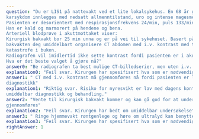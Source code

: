 ```yaml
---
question: "Du er LIS1 på nattevakt ved et lite lokalsykehus. En 68 år gammel mann med generalisert
karsykdom innlegges med nedsatt allmenntilstand, uro og intense magesmerter.
Pasienten er desorientert med respirasjonsfrekvens 24/min, puls 133/min og blodtrykk 98/52 mmHg.
Han er kald og marmorert på hendene og bena.
Arteriell blodprøve i akuttmottaket viser:
Kirurgisk bakvakt bor 25 min unna og er på vei til sykehuset. Basert på sykehistorie og blodprøver ber
bakvakten deg umiddelbart organisere CT abdomen med i.v. kontrast med tanke på vaskulær
katastrofe i buken.
Radiografen vil imidlertid ikke sette kontrast fordi pasienten er i akutt nyresvikt.
Hva er det beste valget å gjøre nå?"
answer0: "Be radiografen ta best mulige CT-billedserier, men uten i.v. kontrast"
explanation0: "Feil svar. Kirurgen har spesifisert hva som er nødvendig undersøkelse."
answer1: " CT med i.v. kontrast må gjennomføres nå fordi pasienten er livstruende syk og trenger
diagnostikk"
explanation1: "Riktig svar. Risiko for nyresvikt er lav med dagens kontrastmidler, og pasienten trenger
umiddelbar diagnostikk og behandling."
answer2: "Vente til kirurgisk bakvakt kommer og kan gå god for at undersøkelse med kontrast må
gjennomføres"
explanation2: "Feil svar. Kirurgen har bedt om umiddelbar undersøkelse"
answer3: " Ringe hjemmevakt røntgenlege og høre om ultralyd kan benyttes i stedet"
explanation3: "Feil svar. Kirurgen har spesifisert hva som er nødvendig undersøkelse."
rightAnswer: 1
---
```



